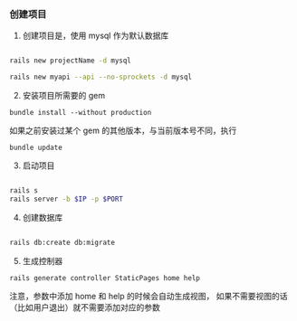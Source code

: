 ### 创建项目

1. 创建项目是，使用 mysql 作为默认数据库

``` bash

rails new projectName -d mysql

rails new myapi --api --no-sprockets -d mysql
```

2. 安装项目所需要的 gem
```
bundle install --without production
```
如果之前安装过某个 gem 的其他版本，与当前版本号不同，执行
```
bundle update
```

3. 启动项目
```bash

rails s
rails server -b $IP -p $PORT 

```

4. 创建数据库
```bash

rails db:create db:migrate

```

5. 生成控制器
```
rails generate controller StaticPages home help
```

注意，参数中添加 home 和 help 的时候会自动生成视图，
如果不需要视图的话（比如用户退出）就不需要添加对应的参数
